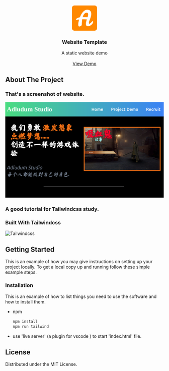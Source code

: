 
<!-- PROJECT LOGO -->
<br />
<div align="center">
  <a href="https://github.com/othneildrew/Best-README-Template">
    <img src="./logo.png" alt="Logo" width="80" height="80">
  </a>

  <h3 align="center">Website Template</h3>

  <p align="center">
    A static website demo 
    <br />
    <br />
    <a href="https://adludumstudios.com/">View Demo</a>
  </p>
</div>



<!-- ABOUT THE PROJECT -->
## About The Project

### That's a screenshot of website.
![Screen Shot](Screenshot.png)

### A good tutorial for Tailwindcss study.





### Built With Tailwindcss

![Tailwindcss](https://tailwindcss.com/_next/static/media/tailwindcss-logotype-white.944c5d0ef628083bb316f9b3d643385c86bcdb3d.svg)




<!-- GETTING STARTED -->
## Getting Started

This is an example of how you may give instructions on setting up your project locally.
To get a local copy up and running follow these simple example steps.

### Installation

This is an example of how to list things you need to use the software and how to install them.
* npm
  ```sh
  npm install
  npm run tailwind
  ```
* use 'live server' (a plugin for vscode ) to start 'index.html' file.



<!-- LICENSE -->
## License

Distributed under the MIT License. 




